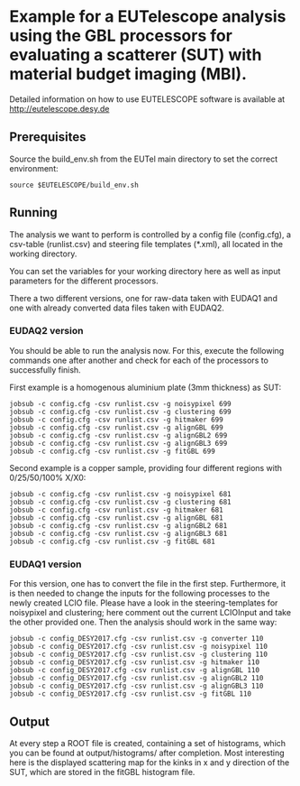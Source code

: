 # Example for a EUTelescope analysis using the GBL processors for evaluating a scatterer (SUT) with material budget imaging (MBI).

Detailed information on how to use EUTELESCOPE software is available at http://eutelescope.desy.de

## Prerequisites

Source the build_env.sh from the EUTel main directory to set the correct environment:

`source $EUTELESCOPE/build_env.sh`

## Running

The analysis we want to perform is controlled by a config file (config.cfg), a csv-table (runlist.csv) and steering file templates (*.xml), all located in the working directory.

You can set the variables for your working directory here as well as input parameters for the different processors.


There a two different versions, one for raw-data taken with EUDAQ1 and one with already converted data files taken with EUDAQ2.

### EUDAQ2 version

You should be able to run the analysis now. For this, execute the following commands one after another and check for each of the processors to successfully finish.

First example is a homogenous aluminium plate (3mm thickness) as SUT:

```
jobsub -c config.cfg -csv runlist.csv -g noisypixel 699
jobsub -c config.cfg -csv runlist.csv -g clustering 699
jobsub -c config.cfg -csv runlist.csv -g hitmaker 699
jobsub -c config.cfg -csv runlist.csv -g alignGBL 699
jobsub -c config.cfg -csv runlist.csv -g alignGBL2 699
jobsub -c config.cfg -csv runlist.csv -g alignGBL3 699
jobsub -c config.cfg -csv runlist.csv -g fitGBL 699
```

Second example is a copper sample, providing four different regions with 0/25/50/100% X/X0:

```
jobsub -c config.cfg -csv runlist.csv -g noisypixel 681
jobsub -c config.cfg -csv runlist.csv -g clustering 681
jobsub -c config.cfg -csv runlist.csv -g hitmaker 681
jobsub -c config.cfg -csv runlist.csv -g alignGBL 681
jobsub -c config.cfg -csv runlist.csv -g alignGBL2 681
jobsub -c config.cfg -csv runlist.csv -g alignGBL3 681
jobsub -c config.cfg -csv runlist.csv -g fitGBL 681
```

### EUDAQ1 version

For this version, one has to convert the file in the first step. Furthermore, it is then needed to change the inputs for the following processes to the newly created LCIO file.
Please have a look in the steering-templates for noisypixel and clustering; here comment out the current LCIOInput and take the other provided one.
Then the analysis should work in the same way:

```
jobsub -c config_DESY2017.cfg -csv runlist.csv -g converter 110
jobsub -c config_DESY2017.cfg -csv runlist.csv -g noisypixel 110
jobsub -c config_DESY2017.cfg -csv runlist.csv -g clustering 110
jobsub -c config_DESY2017.cfg -csv runlist.csv -g hitmaker 110
jobsub -c config_DESY2017.cfg -csv runlist.csv -g alignGBL 110
jobsub -c config_DESY2017.cfg -csv runlist.csv -g alignGBL2 110
jobsub -c config_DESY2017.cfg -csv runlist.csv -g alignGBL3 110
jobsub -c config_DESY2017.cfg -csv runlist.csv -g fitGBL 110
```

## Output

At every step a ROOT file is created, containing a set of histograms, which you can be found at output/histograms/ after completion.
Most interesting here is the displayed scattering map for the kinks in x and y direction of the SUT, which are stored in the fitGBL histogram file. 